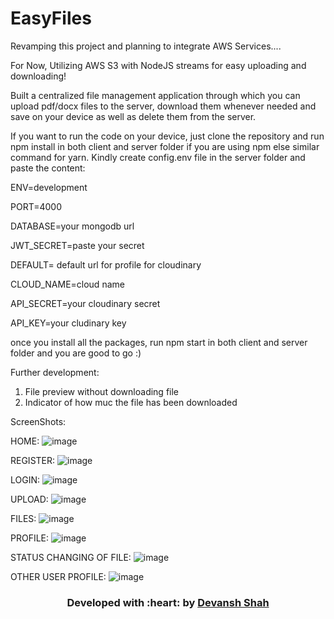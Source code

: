 # EasyFiles

Revamping this project and planning to integrate AWS Services....

For Now, 
Utilizing AWS S3 with NodeJS streams for easy uploading and downloading!

Built a centralized file management application through which you can upload pdf/docx files to the server, download them whenever needed and save on your device as well as delete them from the server.

If you want to run the code on your device, just clone the repository and run npm install in both client and server folder if you are using npm else similar command for yarn.
Kindly create config.env file in the server folder and paste the content:

ENV=development 

PORT=4000 

DATABASE=your mongodb url 

JWT_SECRET=paste your secret 

DEFAULT= default url for profile for cloudinary 

CLOUD_NAME=cloud name 

API_SECRET=your cloudinary secret 

API_KEY=your cludinary key 

once you install all the packages, run npm start in both client and server folder and you are good to go :) 

Further development: 
1) File preview without downloading file 
2) Indicator of how muc the file has been downloaded

ScreenShots:

HOME:
![image](https://user-images.githubusercontent.com/56965636/205449549-5923f4c6-230e-45fc-b7ba-d67d173427d0.png)

REGISTER:
![image](https://user-images.githubusercontent.com/56965636/205449593-4d89f118-34b3-47c2-8320-6b97be84be16.png)

LOGIN:
![image](https://user-images.githubusercontent.com/56965636/205450175-f899c8b0-4d08-4fde-838f-5dcf317e158b.png)

UPLOAD:
![image](https://user-images.githubusercontent.com/56965636/205449788-c400aee3-e83b-4c74-9ff1-70f47f7c9f2b.png)

FILES:
![image](https://user-images.githubusercontent.com/56965636/205449911-615f31bd-9b77-4dd7-8c75-18fc60128ffb.png)

PROFILE:
![image](https://user-images.githubusercontent.com/56965636/205450087-d916d1ff-6419-4852-bdb6-d37f1275a83f.png)

STATUS CHANGING OF FILE:
![image](https://user-images.githubusercontent.com/56965636/205450112-d99d894b-4b45-4255-aaac-ae8d25433dd5.png)

OTHER USER PROFILE:
![image](https://user-images.githubusercontent.com/56965636/205450150-3c068617-9d75-45c4-a952-73b550cff616.png)

<h3 align="center"><b>Developed with :heart: by <a href="https://github.com/DEV270201">Devansh Shah</a></b></h3>
